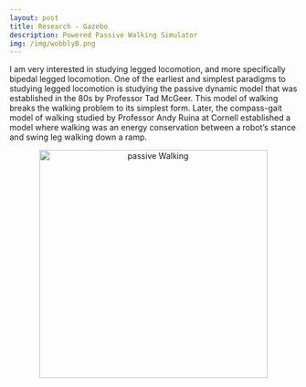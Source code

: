 ```yaml
---
layout: post
title: Research - Gazebo
description: Powered Passive Walking Simulator
img: /img/wobblyB.png
---
```


I am very interested in studying legged locomotion, and more specifically bipedal legged locomotion. One of the earliest and simplest paradigms to studying legged locomotion is studying the passive dynamic model that was established in the 80s by Professor Tad McGeer. This model of walking breaks the walking problem to its simplest form. Later, the compass-gait model of walking studied by Professor Andy Ruina at Cornell established a model where walking was an energy conservation between a robot’s stance and swing leg walking down a ramp.

<p align="center">
  <img src="http://krcarter.github.io/img/passive.png" alt="passive Walking" width="400"/>
</p>
